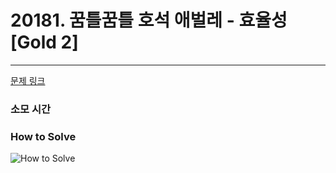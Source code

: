 # 20181. 꿈틀꿈틀 호석 애벌레 - 효율성 [Gold 2]
---
[문제 링크](https://www.acmicpc.net/problem/20181)

### 소모 시간

### How to Solve
![How to Solve](http://www.junhyoung.info/wp-content/uploads/2024/07/20181.howToSolve.jpg)
